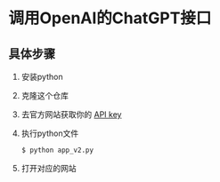 # 调用OpenAI的ChatGPT接口



## 具体步骤

1. 安装python

2. 克隆这个仓库

3. 去官方网站获取你的 [API key](https://beta.openai.com/account/api-keys)

4. 执行python文件

   ```bash
   $ python app_v2.py
   ```

5. 打开对应的网站